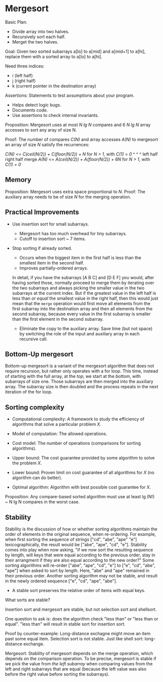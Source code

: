 # Mergesort

Basic Plan:

- Divide array into two halves.
- Recursively sort each half.
- Merget the two halves.

Goal: Given two sorted subarrays a[lo] to a[mid] and a[mid+1] to a[hi], replace them with a sorted array to a[lo] to a[hi].

Need three indices:

- i (left half)
- j (right half)
- k (current pointer in the destination array)

Assertions: Statements to test axsumptions about your program.

- Helps detect logic bugs.
- Documents code.
- Use assertions to check internal invariants.

Proposition: Mergesort uses at most *N lg N* compares and 6 *N lg N* array accesses to sort any aray of size N.

Proof: The number of compares *C(N)* and array accesses *A(N)* to mergesort an array of size *N* satisfy the recurrences:

*C(N) <= C(ceil(N/2)) + C(floor(N/2)) + N* for *N > 1*, with *C(1) = 0*
			^				^			^
		 left half		 right half	  merge
*A(N) <= A(ceil(N/2)) + A(floor(N/2)) + 6N* for *N > 1*, with *C(1) = 0*

## Memory

Proposition: Mergesort uses extra space proportional to *N*.
Proof: The auxiliary array needs to be of size *N* for the merging operation.

## Practical Improvements

- Use insertion sort for small subarrays.

	+ Mergesort has too much overhead for tiny subarrays.
	+ Cutoff to insertion sort ~ 7 items.

- Stop sorting if already sorted.

	+ Occurs when the biggest item in the first half is less than the smallest item in the second half.
	+ Improves partially-ordered arrays.

	In detail, if you have the subarrays [A B C] and [D E F] you would, after having sorted those, normally proceed to merge them by iterating over the two subarrays and always picking the smaller value in the two subarrays at the current index. But if the greatest value in the left half is less than *or equal* the smallest value in the right half, then this would just mean that the `merge` operation would first move all elements from the first subarray into the destination array and then all elements from the second subarray, because every value in the first subarray is smaller than the first element in the second subarray.

	- Eliminate the copy to the auxiliary array. Save time (but not space) by switching the role of the input and auxiliary array in each recursive call.

## Bottom-Up mergesort

Bottom-up mergesort is a variant of the mergesort algorithm that does not require recursion, but rather only operates with a for loop. This time, instead of starting with the full array, at the *top*, we start at the *bottom*, with subarrays of size one. Those subarrays are then merged into the auxiliary array. The subarray size is then doubled and the process repeats in the next iteration of the for loop.

## Sorting complexity

- Computational complexity: A framework to study the efficiency of algorithms that solve a particular problem *X*.

- Model of computation: The allowed operations.

- Cost model: The number of operations (comparisons for sorting algorithms).

- Upper bound: The cost guarantee provided by some algorithm to solve the problem *X*.

- Lower bound: Proven limit on cost guarantee of all algorithms for *X* (no algorithm can do better).

- Optimal algorithm: Algorithm with best possible cost guarantee for *X*.

Proposition: Any compare-based sorted algorithm  must use at least lg (N!) ~ N lg N compares in the worst case.

## Stability

Stability is the discussion of how or whether sorting algorithms maintain the order of elements in the original sequence, when re-ordering. For example, when first sorting the sequence of strings ["cd", "abe", "ape" "e"] lexicographically, the result would be ["abe", "ape", "cd", "e"]. Stability comes into play when now asking, "if we now sort the resulting sequence by length, will keys that were equal according to the previous order, stay in their arrangment if they are also equal according to the new order?" Some sorting algorithms will re-order ["abe", "ape", "cd", "e"] to ["e", "cd", "abe", "ape"] when asked to sort by length. Here, "abe" and "ape" remained in their previous order. Another sorting algorithm may not be stable, and result in the newly ordered sequence ["e", "cd", "ape", "abe"].

- A stable sort preserves the relative order of items with equal keys.

What sorts are stable?

Insertion sort and mergesort are stable, but not selection sort and shellsort.

One question to ask is: does the algorithm check "less than" or "less than or equal". "less than" will result in stable sort for insertion sort.

Proof by counter-example: Long-distance exchagne might move an item past some equal item. Selection sort is not stable. Just like shell sort: long-distance exchange.

Mergesort: Stability of mergesort depends on the merge operation, which depends on the comparison operation. To be precise, mergesort is stable if we pick the value from *the left subarray* when comparing values from the left and right subarrays that are equal (because the left value was also before the right value before sorting the subarrays).


